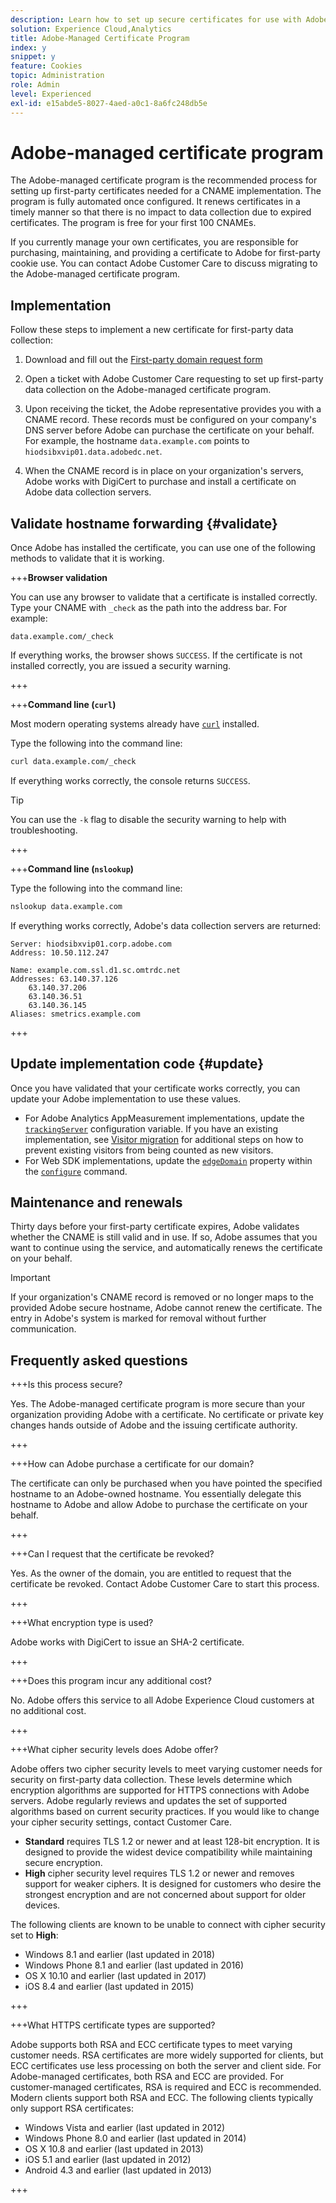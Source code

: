 ```yaml
---
description: Learn how to set up secure certificates for use with Adobe Experience Cloud first-party cookies.
solution: Experience Cloud,Analytics
title: Adobe-Managed Certificate Program
index: y
snippet: y
feature: Cookies
topic: Administration
role: Admin
level: Experienced
exl-id: e15abde5-8027-4aed-a0c1-8a6fc248db5e
---
```

# Adobe-managed certificate program

The Adobe-managed certificate program is the recommended process for setting up first-party certificates needed for a CNAME implementation. The program is fully automated once configured. It renews certificates in a timely manner so that there is no impact to data collection due to expired certificates. The program is free for your first 100 CNAMEs.

If you currently manage your own certificates, you are responsible for purchasing, maintaining, and providing a certificate to Adobe for first-party cookie use. You can contact Adobe Customer Care to discuss migrating to the Adobe-managed certificate program.

## Implementation

Follow these steps to implement a new certificate for first-party data collection:

1. Download and fill out the [First-party domain request form](cookies/assets/First_Party_Domain_Request_Form.xlsx)

1. Open a ticket with Adobe Customer Care requesting to set up first-party data collection on the Adobe-managed certificate program. 

1. Upon receiving the ticket, the Adobe representative provides you with a CNAME record. These records must be configured on your company's DNS server before Adobe can purchase the certificate on your behalf. For example, the hostname `data.example.com` points to `hiodsibxvip01.data.adobedc.net`.

1. When the CNAME record is in place on your organization's servers, Adobe works with DigiCert to purchase and install a certificate on Adobe data collection servers.

## Validate hostname forwarding {#validate}

Once Adobe has installed the certificate, you can use one of the following methods to validate that it is working.

+++**Browser validation**

You can use any browser to validate that a certificate is installed correctly. Type your CNAME with `_check` as the path into the address bar. For example:

`data.example.com/_check`

If everything works, the browser shows `SUCCESS`. If the certificate is not installed correctly, you are issued a security warning.

+++

+++**Command line (`curl`)**

Most modern operating systems already have [`curl`](https://curl.se) installed.

Type the following into the command line:

```sh
curl data.example.com/_check
```

If everything works correctly, the console returns `SUCCESS`.

>[!TIP]
>
>You can use the `-k` flag to disable the security warning to help with troubleshooting.

+++

+++**Command line (`nslookup`)**

Type the following into the command line:

```sh
nslookup data.example.com
```

If everything works correctly, Adobe's data collection servers are returned:

```text
Server: hiodsibxvip01.corp.adobe.com
Address: 10.50.112.247

Name: example.com.ssl.d1.sc.omtrdc.net
Addresses: 63.140.37.126
    63.140.37.206
    63.140.36.51
    63.140.36.145
Aliases: smetrics.example.com
```

+++

## Update implementation code {#update}

Once you have validated that your certificate works correctly, you can update your Adobe implementation to use these values.

* For Adobe Analytics AppMeasurement implementations, update the [`trackingServer`](https://experienceleague.adobe.com/en/docs/analytics/implementation/vars/config-vars/trackingserver) configuration variable. If you have an existing implementation, see [Visitor migration](https://experienceleague.adobe.com/en/docs/analytics/technotes/visitor-migration) for additional steps on how to prevent existing visitors from being counted as new visitors.
* For Web SDK implementations, update the [`edgeDomain`](https://experienceleague.adobe.com/en/docs/experience-platform/web-sdk/commands/configure/edgedomain) property within the [`configure`](https://experienceleague.adobe.com/en/docs/experience-platform/web-sdk/commands/configure/overview) command.

## Maintenance and renewals

Thirty days before your first-party certificate expires, Adobe validates whether the CNAME is still valid and in use. If so, Adobe assumes that you want to continue using the service, and automatically renews the certificate on your behalf. 

>[!IMPORTANT]
>
>If your organization's CNAME record is removed or no longer maps to the provided Adobe secure hostname, Adobe cannot renew the certificate. The entry in Adobe's system is marked for removal without further communication.

## Frequently asked questions

+++Is this process secure?

Yes. The Adobe-managed certificate program is more secure than your organization providing Adobe with a certificate. No certificate or private key changes hands outside of Adobe and the issuing certificate authority.

+++

+++How can Adobe purchase a certificate for our domain?

The certificate can only be purchased when you have pointed the specified hostname to an Adobe-owned hostname. You essentially delegate this hostname to Adobe and allow Adobe to purchase the certificate on your behalf.

+++

+++Can I request that the certificate be revoked?

Yes. As the owner of the domain, you are entitled to request that the certificate be revoked. Contact Adobe Customer Care to start this process.

+++

+++What encryption type is used?

Adobe works with DigiCert to issue an SHA-2 certificate.

+++

+++Does this program incur any additional cost?

No. Adobe offers this service to all Adobe Experience Cloud customers at no additional cost.

+++

+++What cipher security levels does Adobe offer?

Adobe offers two cipher security levels to meet varying customer needs for security on first-party data collection. These levels determine which encryption algorithms are supported for HTTPS connections with Adobe servers. Adobe regularly reviews and updates the set of supported algorithms based on current security practices. If you would like to change your cipher security settings, contact Customer Care.
 
* **Standard** requires TLS 1.2 or newer and at least 128-bit encryption. It is designed to provide the widest device compatibility while maintaining secure encryption.
* **High** cipher security level requires TLS 1.2 or newer and removes support for weaker ciphers. It is designed for customers who desire the strongest encryption and are not concerned about support for older devices.

The following clients are known to be unable to connect with cipher security set to **High**:

* Windows 8.1 and earlier (last updated in 2018)
* Windows Phone 8.1 and earlier (last updated in 2016)
* OS X 10.10 and earlier (last updated in 2017)
* iOS 8.4 and earlier (last updated in 2015)

+++

+++What HTTPS certificate types are supported?

Adobe supports both RSA and ECC certificate types to meet varying customer needs. RSA certificates are more widely supported for clients, but ECC certificates use less processing on both the server and client side. For Adobe-managed certificates, both RSA and ECC are provided. For customer-managed certificates, RSA is required and ECC is recommended. Modern clients support both RSA and ECC. The following clients typically only support RSA certificates:

* Windows Vista and earlier (last updated in 2012)
* Windows Phone 8.0 and earlier (last updated in 2014)
* OS X 10.8 and earlier (last updated in 2013)
* iOS 5.1 and earlier (last updated in 2012)
* Android 4.3 and earlier (last updated in 2013)

+++
